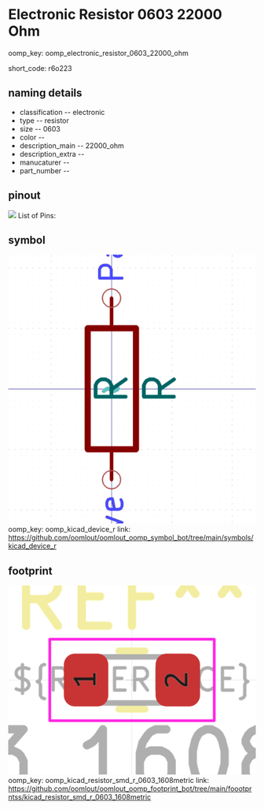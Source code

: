 # Electronic Resistor 0603 22000 Ohm
oomp_key: oomp_electronic_resistor_0603_22000_ohm  

short_code: r6o223
## naming details
* classification -- electronic
* type -- resistor
* size -- 0603
* color -- 
* description_main -- 22000_ohm
* description_extra -- 
* manucaturer -- 
* part_number -- 
## pinout
![](working_pinout_600.png)
List of Pins:

## symbol

![](symbol/0/working/working_600.png)  
oomp_key: oomp_kicad_device_r
link: https://github.com/oomlout/oomlout_oomp_symbol_bot/tree/main/symbols/kicad_device_r


## footprint

![](footprint/0/working/working_600.png)  
oomp_key: oomp_kicad_resistor_smd_r_0603_1608metric
link: https://github.com/oomlout/oomlout_oomp_footprint_bot/tree/main/foootprntss/kicad_resistor_smd_r_0603_1608metric
